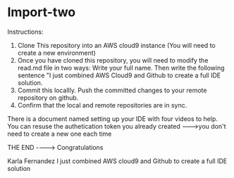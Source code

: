 # Import-two

Instructions:
1. Clone This repository into an AWS cloud9 instance (You will need to create a new environment)
2. Once you have cloned this repository, you will need to modify the read.md file in two ways: Write your full name. Then write the following sentence "I just combined AWS Cloud9 and Github to create a full IDE solution.
3. Commit this locallly. Push the committed changes to your remote repository on github.
4. Confirm that the local and remote repositories are in sync.

There is a document named setting up your IDE with four videos to help.
You can resuse the authetication token you already created --->you don't need to create a new one each time

THE END ----> Congratulations

Karla Fernandez 
I just combined AWS cloud9 and Github to create a full IDE solution